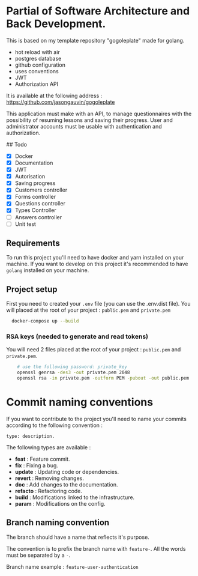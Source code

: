 # Partial of Software Architecture and Back Development. 

This is based on my template repository "gogoleplate" made for golang.
-   hot reload with air 
-   postgres database
-   github configuration
-   uses conventions
-   JWT
-   Authorization API

It is available at the following address : https://github.com/jasongauvin/gogoleplate

This application must make with an API, to manage questionnaires with the possibility of resuming lessons and saving their progress. User and administrator accounts must be usable with authentication and authorization. 

## Todo

- [x] Docker
- [x] Documentation
- [x] JWT
- [x] Autorisation
- [x] Saving progress
- [x] Customers controller
- [x] Forms controller
- [x] Questions controller
- [x] Types Controller
- [ ] Answers controller
- [ ] Unit test
## Requirements

To run this project you'll need to have docker and yarn installed on your machine.
If you want to develop on this project it's recommended to have `golang` installed on your machine.

## Project setup

First you need to created your `.env` file (you can use the .env.dist file).
You will placed at the root of your project : `public.pem` and `private.pem`


```sh
  docker-compose up --build
```

### RSA keys (needed to generate and read tokens)

You will need 2 files placed at the root of your project : `public.pem` and `private.pem`.

```sh
    # use the following password: private_key
    openssl genrsa -des3 -out private.pem 2048
    openssl rsa -in private.pem -outform PEM -pubout -out public.pem
```
# Commit naming conventions

If you want to contribute to the project you'll need to name your commits according to the following convention :

    type: description.

The following types are available :

-   **feat** : Feature commit.
-   **fix** : Fixing a bug.
-   **update** : Updating code or dependencies.
-   **revert** : Removing changes.
-   **doc** : Add changes to the documentation.
-   **refacto** : Refactoring code.
-   **build** : Modifications linked to the infrastructure.
-   **param** : Modifications on the config.

## Branch naming convention

The branch should have a name that reflects it's purpose.

The convention is to prefix the branch name with `feature-`. All the words must be separated by a `-`.

Branch name example : `feature-user-authentication`